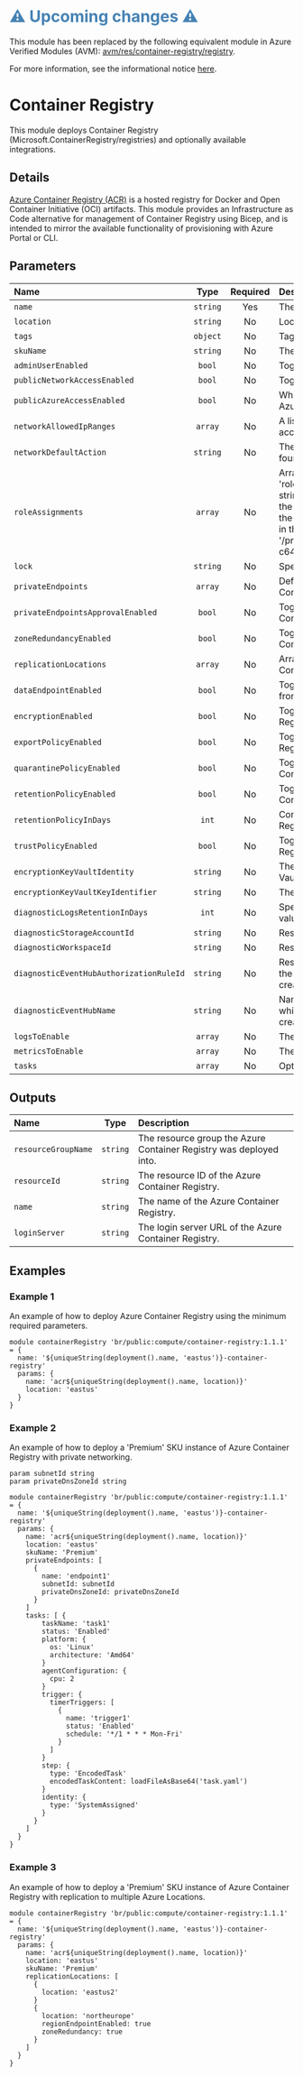 <h1 style="color: steelblue;">⚠️ Upcoming changes ⚠️</h1>

This module has been replaced by the following equivalent module in Azure Verified Modules (AVM): [avm/res/container-registry/registry](https://github.com/Azure/bicep-registry-modules/tree/main/avm/res/container-registry/registry).

For more information, see the informational notice [here](https://github.com/Azure/bicep-registry-modules?tab=readme-ov-file#%EF%B8%8F-upcoming-changes-%EF%B8%8F).

# Container Registry

This module deploys Container Registry (Microsoft.ContainerRegistry/registries) and optionally available integrations.

## Details

[Azure Container Registry (ACR)](http://aka.ms/acr) is a hosted registry for Docker and Open Container Initiative (OCI) artifacts. This module provides an Infrastructure as Code alternative for management of Container Registry using Bicep, and is intended to mirror the available functionality of provisioning with Azure Portal or CLI.

## Parameters

| Name                                    | Type     | Required | Description                                                                                                                                                                                                                                                                                                                                                                                                                     |
| :-------------------------------------- | :------: | :------: | :------------------------------------------------------------------------------------------------------------------------------------------------------------------------------------------------------------------------------------------------------------------------------------------------------------------------------------------------------------------------------------------------------------------------------ |
| `name`                                  | `string` | Yes      | The name of the Azure Container Registry.                                                                                                                                                                                                                                                                                                                                                                                       |
| `location`                              | `string` | No       | Location for all resources.                                                                                                                                                                                                                                                                                                                                                                                                     |
| `tags`                                  | `object` | No       | Tags for all resource(s).                                                                                                                                                                                                                                                                                                                                                                                                       |
| `skuName`                               | `string` | No       | The SKU of the Azure Container Registry.                                                                                                                                                                                                                                                                                                                                                                                        |
| `adminUserEnabled`                      | `bool`   | No       | Toggle the Azure Container Registry admin user.                                                                                                                                                                                                                                                                                                                                                                                 |
| `publicNetworkAccessEnabled`            | `bool`   | No       | Toggle public network access to Azure Container Registry.                                                                                                                                                                                                                                                                                                                                                                       |
| `publicAzureAccessEnabled`              | `bool`   | No       | When public network access is disabled, toggle this to allow Azure services to bypass the public network access rule.                                                                                                                                                                                                                                                                                                           |
| `networkAllowedIpRanges`                | `array`  | No       | A list of IP or IP ranges in CIDR format, that should be allowed access to Azure Container Registry.                                                                                                                                                                                                                                                                                                                            |
| `networkDefaultAction`                  | `string` | No       | The default action to take when no network rule match is found for accessing Azure Container Registry.                                                                                                                                                                                                                                                                                                                          |
| `roleAssignments`                       | `array`  | No       | Array of role assignment objects that contain the 'roleDefinitionIdOrName'(string) and 'principalIds'(array of strings) to define RBAC role assignments on this resource. In the roleDefinitionIdOrName attribute, you can provide either the display name of the role definition, or its fully qualified ID in the following format: '/providers/Microsoft.Authorization/roleDefinitions/c2f4ef07-c644-48eb-af81-4b1b4947fb11' |
| `lock`                                  | `string` | No       | Specify the type of lock.                                                                                                                                                                                                                                                                                                                                                                                                       |
| `privateEndpoints`                      | `array`  | No       | Define Private Endpoints that should be created for Azure Container Registry.                                                                                                                                                                                                                                                                                                                                                   |
| `privateEndpointsApprovalEnabled`       | `bool`   | No       | Toggle if Private Endpoints manual approval for Azure Container Registry should be enabled.                                                                                                                                                                                                                                                                                                                                     |
| `zoneRedundancyEnabled`                 | `bool`   | No       | Toggle if Zone Redundancy should be enabled on Azure Container Registry.                                                                                                                                                                                                                                                                                                                                                        |
| `replicationLocations`                  | `array`  | No       | Array of Azure Location configurations that this Azure Container Registry should replicate too.                                                                                                                                                                                                                                                                                                                                 |
| `dataEndpointEnabled`                   | `bool`   | No       | Toggle if a single data endpoint per region for serving data from Azure Container Registry should be enabled.                                                                                                                                                                                                                                                                                                                   |
| `encryptionEnabled`                     | `bool`   | No       | Toggle if encryption should be enabled on Azure Container Registry.                                                                                                                                                                                                                                                                                                                                                             |
| `exportPolicyEnabled`                   | `bool`   | No       | Toggle if export policy should be enabled on Azure Container Registry.                                                                                                                                                                                                                                                                                                                                                          |
| `quarantinePolicyEnabled`               | `bool`   | No       | Toggle if quarantine policy should be enabled on Azure Container Registry.                                                                                                                                                                                                                                                                                                                                                      |
| `retentionPolicyEnabled`                | `bool`   | No       | Toggle if retention policy should be enabled on Azure Container Registry.                                                                                                                                                                                                                                                                                                                                                       |
| `retentionPolicyInDays`                 | `int`    | No       | Configure the retention policy in days for Azure Container Registry. Only effective is 'retentionPolicyEnabled' is 'true'.                                                                                                                                                                                                                                                                                                      |
| `trustPolicyEnabled`                    | `bool`   | No       | Toggle if trust policy should be enabled on Azure Container Registry.                                                                                                                                                                                                                                                                                                                                                           |
| `encryptionKeyVaultIdentity`            | `string` | No       | The client ID of the identity which will be used to access Key Vault.                                                                                                                                                                                                                                                                                                                                                           |
| `encryptionKeyVaultKeyIdentifier`       | `string` | No       | The Key Vault URI to access the encryption key.                                                                                                                                                                                                                                                                                                                                                                                 |
| `diagnosticLogsRetentionInDays`         | `int`    | No       | Specifies the number of days that logs will be kept for; a value of 0 will retain data indefinitely.                                                                                                                                                                                                                                                                                                                            |
| `diagnosticStorageAccountId`            | `string` | No       | Resource ID of the diagnostic storage account.                                                                                                                                                                                                                                                                                                                                                                                  |
| `diagnosticWorkspaceId`                 | `string` | No       | Resource ID of the diagnostic log analytics workspace.                                                                                                                                                                                                                                                                                                                                                                          |
| `diagnosticEventHubAuthorizationRuleId` | `string` | No       | Resource ID of the diagnostic event hub authorization rule for the Event Hubs namespace in which the event hub should be created or streamed to.                                                                                                                                                                                                                                                                                |
| `diagnosticEventHubName`                | `string` | No       | Name of the diagnostic event hub within the namespace to which logs are streamed. Without this, an event hub is created for each log category.                                                                                                                                                                                                                                                                                  |
| `logsToEnable`                          | `array`  | No       | The name of logs that will be streamed.                                                                                                                                                                                                                                                                                                                                                                                         |
| `metricsToEnable`                       | `array`  | No       | The name of metrics that will be streamed.                                                                                                                                                                                                                                                                                                                                                                                      |
| `tasks`                                 | `array`  | No       | Optional. The list of ACR tasks to create.                                                                                                                                                                                                                                                                                                                                                                                      |

## Outputs

| Name                | Type     | Description                                                        |
| :------------------ | :------: | :----------------------------------------------------------------- |
| `resourceGroupName` | `string` | The resource group the Azure Container Registry was deployed into. |
| `resourceId`        | `string` | The resource ID of the Azure Container Registry.                   |
| `name`              | `string` | The name of the Azure Container Registry.                          |
| `loginServer`       | `string` | The login server URL of the Azure Container Registry.              |

## Examples

### Example 1

An example of how to deploy Azure Container Registry using the minimum required parameters.

```bicep
module containerRegistry 'br/public:compute/container-registry:1.1.1' = {
  name: '${uniqueString(deployment().name, 'eastus')}-container-registry'
  params: {
    name: 'acr${uniqueString(deployment().name, location)}'
    location: 'eastus'
  }
}
```

### Example 2

An example of how to deploy a 'Premium' SKU instance of Azure Container Registry with private networking.

```bicep
param subnetId string
param privateDnsZoneId string

module containerRegistry 'br/public:compute/container-registry:1.1.1' = {
  name: '${uniqueString(deployment().name, 'eastus')}-container-registry'
  params: {
    name: 'acr${uniqueString(deployment().name, location)}'
    location: 'eastus'
    skuName: 'Premium'
    privateEndpoints: [
      {
        name: 'endpoint1'
        subnetId: subnetId
        privateDnsZoneId: privateDnsZoneId
      }
    ]
    tasks: [ {
        taskName: 'task1'
        status: 'Enabled'
        platform: {
          os: 'Linux'
          architecture: 'Amd64'
        }
        agentConfiguration: {
          cpu: 2
        }
        trigger: {
          timerTriggers: [
            {
              name: 'trigger1'
              status: 'Enabled'
              schedule: '*/1 * * * Mon-Fri'
            }
          ]
        }
        step: {
          type: 'EncodedTask'
          encodedTaskContent: loadFileAsBase64('task.yaml')
        }
        identity: {
          type: 'SystemAssigned'
        }
      }
    ]
  }
}
```

### Example 3

An example of how to deploy a 'Premium' SKU instance of Azure Container Registry with replication to multiple Azure Locations.

```bicep
module containerRegistry 'br/public:compute/container-registry:1.1.1' = {
  name: '${uniqueString(deployment().name, 'eastus')}-container-registry'
  params: {
    name: 'acr${uniqueString(deployment().name, location)}'
    location: 'eastus'
    skuName: 'Premium'
    replicationLocations: [
      {
        location: 'eastus2'
      }
      {
        location: 'northeurope'
        regionEndpointEnabled: true
        zoneRedundancy: true
      }
    ]
  }
}
```

